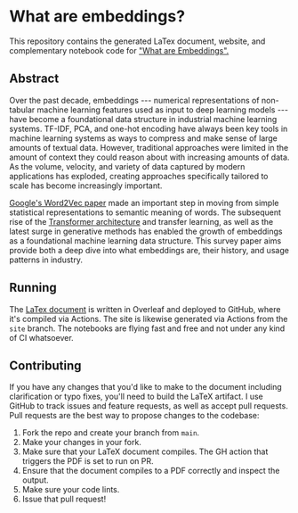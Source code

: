 # What are embeddings? 
This repository contains the generated LaTex document, website, and complementary notebook code for 
["What are Embeddings".](https://vickiboykis.com/what_are_embeddings/)

## Abstract 

Over the past decade, embeddings --- numerical representations of non-tabular machine learning features used as input to deep learning models --- have become a foundational data structure in industrial machine learning systems. TF-IDF, PCA, and one-hot encoding have always been key tools in machine learning systems as ways to compress and make sense of large amounts of textual data.  However, traditional approaches were limited in the amount of context they could reason about with increasing amounts of data. As the volume, velocity, and variety of data captured by modern applications has exploded, creating approaches specifically tailored to scale has become increasingly important. 

[Google's Word2Vec paper](https://arxiv.org/abs/1301.3781) made an important step in moving from simple statistical representations to semantic meaning of words. The subsequent rise of the [Transformer architecture](https://arxiv.org/abs/1706.03762) and transfer learning, as well as the latest surge in generative methods has enabled the growth of embeddings as a foundational machine learning data structure. This survey paper aims provide both a deep dive into what embeddings are, their history, and usage patterns in industry. 

## Running

The [LaTex document](https://github.com/veekaybee/what_are_embeddings/blob/main/.github/workflows/main.yaml) is written in Overleaf and deployed to GitHub, where it's compiled via Actions. The site is likewise generated via Actions from the `site` branch.  The notebooks are flying fast and free and not under any kind of CI whatsoever. 

## Contributing

If you have any changes that you'd like to make to the document including clarification or typo fixes, you'll need to build the LaTeX artifact. I use GitHub to track issues and feature requests, as well as accept pull requests. Pull requests are the best way to propose changes to the codebase:

1. Fork the repo and create your branch from `main`. 
2. Make your changes in your fork. 
3. Make sure that your LaTeX document compiles. The GH action that triggers the PDF is set to run on PR. 
4. Ensure that the document compiles to a PDF correctly and inspect the output. 
5. Make sure your code lints.
6. Issue that pull request!


